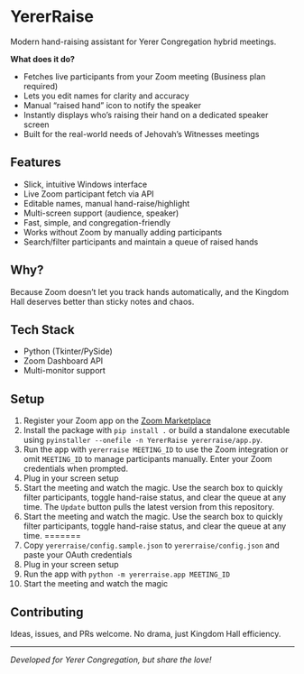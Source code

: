 # YererRaise

Modern hand-raising assistant for Yerer Congregation hybrid meetings.

**What does it do?**
- Fetches live participants from your Zoom meeting (Business plan required)
- Lets you edit names for clarity and accuracy
- Manual “raised hand” icon to notify the speaker
- Instantly displays who’s raising their hand on a dedicated speaker screen
- Built for the real-world needs of Jehovah’s Witnesses meetings

## Features

- Slick, intuitive Windows interface
- Live Zoom participant fetch via API
- Editable names, manual hand-raise/highlight
- Multi-screen support (audience, speaker)
- Fast, simple, and congregation-friendly
- Works without Zoom by manually adding participants
- Search/filter participants and maintain a queue of raised hands

## Why?

Because Zoom doesn’t let you track hands automatically, and the Kingdom Hall deserves better than sticky notes and chaos.

## Tech Stack

- Python (Tkinter/PySide)
- Zoom Dashboard API
- Multi-monitor support

## Setup

1. Register your Zoom app on the [Zoom Marketplace](https://marketplace.zoom.us/)
2. Install the package with `pip install .` or build a standalone executable using `pyinstaller --onefile -n YererRaise yererraise/app.py`.
3. Run the app with `yererraise MEETING_ID` to use the Zoom integration or omit `MEETING_ID` to manage participants manually. Enter your Zoom credentials when prompted.
4. Plug in your screen setup
5. Start the meeting and watch the magic. Use the search box to quickly filter participants, toggle hand-raise status, and clear the queue at any time. The `Update` button pulls the latest version from this repository.
4. Start the meeting and watch the magic. Use the search box to quickly filter participants, toggle hand-raise status, and clear the queue at any time.
=======
2. Copy `yererraise/config.sample.json` to `yererraise/config.json` and paste your OAuth credentials
3. Plug in your screen setup
4. Run the app with `python -m yererraise.app MEETING_ID`
5. Start the meeting and watch the magic


## Contributing

Ideas, issues, and PRs welcome. No drama, just Kingdom Hall efficiency.

---

*Developed for Yerer Congregation, but share the love!*

